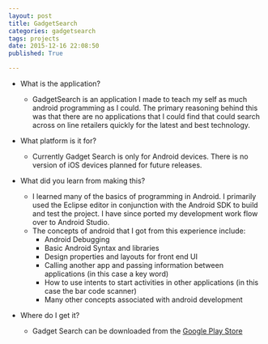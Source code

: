 ```yaml
---
layout: post
title: GadgetSearch
categories: gadgetsearch
tags: projects
date: 2015-12-16 22:08:50
published: True

---
```


* What is the application?
	* GadgetSearch is an application I made to teach my self as much android programming as I could. The primary reasoning behind this was that there are no applications that I could find that could search across on line retailers quickly for the latest and best technology.

* What platform is it for?
	* Currently Gadget Search is only for Android devices. There is no version of iOS devices planned for future releases.

* What did you learn from making this?
	* I learned many of the basics of programming in Android. I primarily used the Eclipse editor in conjunction with the Android SDK to build and test the project. I have since ported my development work flow over to Android Studio.
	* The concepts of android that I got from this experience include:
		* Android Debugging
		* Basic Android Syntax and libraries
		* Design properties and layouts for front end UI
		* Calling another app and passing information between applications (in this case a key word)
		* How to use intents to start activities in other applications (in this case the bar code scanner)
		* Many other concepts associated with android development

* Where do I get it?
	* Gadget Search can be downloaded from the [Google Play Store](https://play.google.com/store/apps/details?id=com.derfohappco.gadgetsearch)